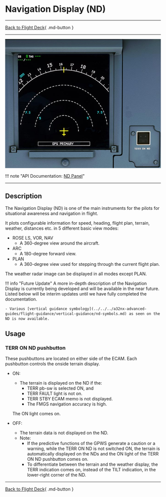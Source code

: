 # Navigation Display (ND)

---

[Back to Flight Deck](../index.md){ .md-button }

---

![Navigation Display](../../../assets/a32nx-briefing/front/nd.jpg "Navigation Display")

!!! note "API Documentation: [ND Panel](../../../../../aircraft/a32nx/a32nx-api/a32nx-flightdeck-api.md#terr-on-nd)"

---

## Description

The Navigation Display (ND) is one of the main instruments for the pilots for situational awareness and navigation in flight.

It plots configurable information for speed, heading, flight plan, terrain, weather, distances etc. in 5 different basic view modes:

- ROSE LS, VOR, NAV
    - A 360-degree view around the aircraft.
- ARC
    - A 180-degree forward view.
- PLAN
    - A 360-degree view used for stepping through the current flight plan.

The weather radar image can be displayed in all modes except PLAN.

<!-- TODO: UPDATE -->
!!! info "Future Update"
    A more in-depth description of the Navigation Display is currently being developed and will be available in the near future. Listed below will be interim updates until we have fully completed the documentation.

    - Various [vertical guidance symbology](../../../a32nx-advanced-guides/flight-guidance/vertical-guidance/nd-symbols.md) as seen on the ND is now available.

## Usage

### TERR ON ND pushbutton

These pushbuttons are located on either side of the ECAM. Each pushbutton controls the onside terrain display.

- ON:
    - The terrain is displayed on the ND if the:
        - TERR pb-sw is selected ON, and
        - TERR FAULT light is not on.
        - TERR STBY ECAM memo is not displayed.
        - The FMGS navigation accuracy is high.

    The ON light comes on.

- OFF:
    - The terrain data is not displayed on the ND.
    - Note:
        - If the predictive functions of the GPWS generate a caution or a warning, while the TERR ON ND is not switched ON, the terrain is automatically displayed on the NDs and the ON light of the TERR ON ND pushbutton comes on.
        - To differentiate between the terrain and the weather display, the TERR indication comes on, instead of the TILT indication, in the lower-right corner of the ND.

---

[Back to Flight Deck](../index.md){ .md-button }



